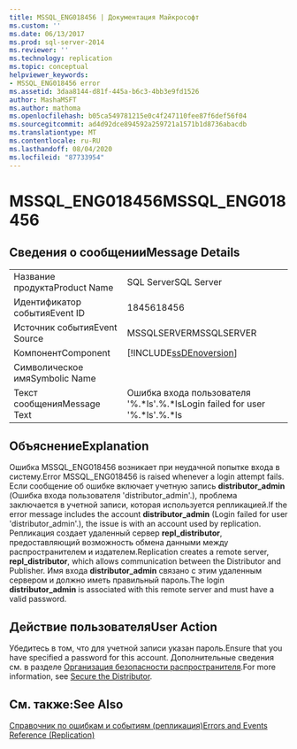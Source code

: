 ```yaml
---
title: MSSQL_ENG018456 | Документация Майкрософт
ms.custom: ''
ms.date: 06/13/2017
ms.prod: sql-server-2014
ms.reviewer: ''
ms.technology: replication
ms.topic: conceptual
helpviewer_keywords:
- MSSQL_ENG018456 error
ms.assetid: 3daa8144-d81f-445a-b6c3-4bb3e9fd1526
author: MashaMSFT
ms.author: mathoma
ms.openlocfilehash: b05ca549781215e0c4f247110fee87f6def56f04
ms.sourcegitcommit: ad4d92dce894592a259721a1571b1d8736abacdb
ms.translationtype: MT
ms.contentlocale: ru-RU
ms.lasthandoff: 08/04/2020
ms.locfileid: "87733954"
---
```

# <a name="mssql_eng018456"></a><span data-ttu-id="7d65e-102">MSSQL_ENG018456</span><span class="sxs-lookup"><span data-stu-id="7d65e-102">MSSQL_ENG018456</span></span>
    
## <a name="message-details"></a><span data-ttu-id="7d65e-103">Сведения о сообщении</span><span class="sxs-lookup"><span data-stu-id="7d65e-103">Message Details</span></span>  
  
|||  
|-|-|  
|<span data-ttu-id="7d65e-104">Название продукта</span><span class="sxs-lookup"><span data-stu-id="7d65e-104">Product Name</span></span>|<span data-ttu-id="7d65e-105">SQL Server</span><span class="sxs-lookup"><span data-stu-id="7d65e-105">SQL Server</span></span>|  
|<span data-ttu-id="7d65e-106">Идентификатор события</span><span class="sxs-lookup"><span data-stu-id="7d65e-106">Event ID</span></span>|<span data-ttu-id="7d65e-107">18456</span><span class="sxs-lookup"><span data-stu-id="7d65e-107">18456</span></span>|  
|<span data-ttu-id="7d65e-108">Источник события</span><span class="sxs-lookup"><span data-stu-id="7d65e-108">Event Source</span></span>|<span data-ttu-id="7d65e-109">MSSQLSERVER</span><span class="sxs-lookup"><span data-stu-id="7d65e-109">MSSQLSERVER</span></span>|  
|<span data-ttu-id="7d65e-110">Компонент</span><span class="sxs-lookup"><span data-stu-id="7d65e-110">Component</span></span>|[!INCLUDE[ssDEnoversion](../../includes/ssdenoversion-md.md)]|  
|<span data-ttu-id="7d65e-111">Символическое имя</span><span class="sxs-lookup"><span data-stu-id="7d65e-111">Symbolic Name</span></span>||  
|<span data-ttu-id="7d65e-112">Текст сообщения</span><span class="sxs-lookup"><span data-stu-id="7d65e-112">Message Text</span></span>|<span data-ttu-id="7d65e-113">Ошибка входа пользователя '%.\*ls'.%.\*ls</span><span class="sxs-lookup"><span data-stu-id="7d65e-113">Login failed for user '%.\*ls'.%.\*ls</span></span>|  
  
## <a name="explanation"></a><span data-ttu-id="7d65e-114">Объяснение</span><span class="sxs-lookup"><span data-stu-id="7d65e-114">Explanation</span></span>  
 <span data-ttu-id="7d65e-115">Ошибка MSSQL_ENG018456 возникает при неудачной попытке входа в систему.</span><span class="sxs-lookup"><span data-stu-id="7d65e-115">Error MSSQL_ENG018456 is raised whenever a login attempt fails.</span></span> <span data-ttu-id="7d65e-116">Если сообщение об ошибке включает учетную запись **distributor_admin** (Ошибка входа пользователя 'distributor_admin'.), проблема заключается в учетной записи, которая используется репликацией.</span><span class="sxs-lookup"><span data-stu-id="7d65e-116">If the error message includes the account **distributor_admin** (Login failed for user 'distributor_admin'.), the issue is with an account used by replication.</span></span> <span data-ttu-id="7d65e-117">Репликация создает удаленный сервер **repl_distributor**, предоставляющий возможность обмена данными между распространителем и издателем.</span><span class="sxs-lookup"><span data-stu-id="7d65e-117">Replication creates a remote server, **repl_distributor**, which allows communication between the Distributor and Publisher.</span></span> <span data-ttu-id="7d65e-118">Имя входа **distributor_admin** связано с этим удаленным сервером и должно иметь правильный пароль.</span><span class="sxs-lookup"><span data-stu-id="7d65e-118">The login **distributor_admin** is associated with this remote server and must have a valid password.</span></span>  
  
## <a name="user-action"></a><span data-ttu-id="7d65e-119">Действие пользователя</span><span class="sxs-lookup"><span data-stu-id="7d65e-119">User Action</span></span>  
 <span data-ttu-id="7d65e-120">Убедитесь в том, что для учетной записи указан пароль.</span><span class="sxs-lookup"><span data-stu-id="7d65e-120">Ensure that you have specified a password for this account.</span></span> <span data-ttu-id="7d65e-121">Дополнительные сведения см. в разделе [Организация безопасности распространителя](security/secure-the-distributor.md).</span><span class="sxs-lookup"><span data-stu-id="7d65e-121">For more information, see [Secure the Distributor](security/secure-the-distributor.md).</span></span>  
  
## <a name="see-also"></a><span data-ttu-id="7d65e-122">См. также:</span><span class="sxs-lookup"><span data-stu-id="7d65e-122">See Also</span></span>  
 [<span data-ttu-id="7d65e-123">Справочник по ошибкам и событиям (репликация)</span><span class="sxs-lookup"><span data-stu-id="7d65e-123">Errors and Events Reference &#40;Replication&#41;</span></span>](errors-and-events-reference-replication.md)  
  
  
